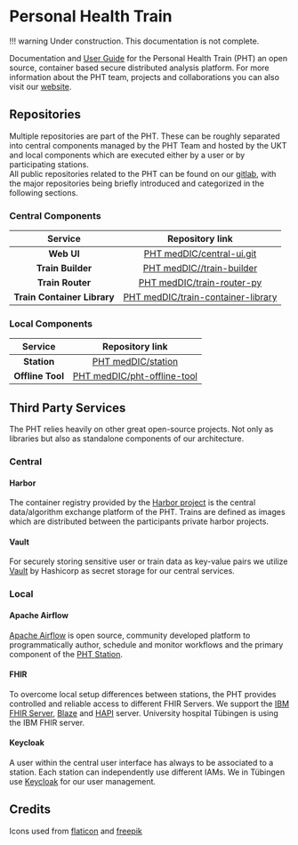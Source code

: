 # Personal Health Train
!!! warning
    Under construction. This documentation is not complete.

Documentation and [User Guide](user_guide/user_interface.md) for the Personal Health Train (PHT) an open source, container based secure distributed analysis platform.
For more information about the PHT team, projects and collaborations you can also visit our [website](https://personalhealthtrain.de/).

## Repositories
Multiple repositories are part of the PHT. These can be roughly separated into central components managed by the PHT Team
and hosted by the UKT and local components which are executed either by a user or by participating stations.  
All public repositories related to the PHT can be found on our [gitlab](https://gitlab.com/PersonalHealthTrain/implementations/germanmii/difuture),
with the major repositories being briefly introduced and categorized in the following sections.


### Central Components
| Service        | Repository link |
|:-------------:|:-------------:|
| **Web UI**      | [PHT medDIC/central-ui.git](https://github.com/PHT-Medic/central-ui.git) |
| **Train Builder**      | [PHT medDIC//train-builder](https://github.com/PHT-Medic/central-train-builder.git)      |
| **Train Router** | [PHT medDIC/train-router-py](https://github.com/PHT-Medic/central-train-router.git)      |
| **Train Container Library**|  [PHT medDIC/train-container-library](https://github.com/PHT-Medic/train-container-library.git)|


### Local Components
| Service        | Repository link |
|:-------------:|:-------------:|
|**Station** | [PHT medDIC/station](https://github.com/PHT-Medic/station)|
|**Offline Tool** | [PHT medDIC/pht-offline-tool](https://github.com/PHT-Medic/offline-tool.git)|


## Third Party Services
The PHT relies heavily on other great open-source projects. Not only as libraries but also as standalone components of
our architecture.

### Central
#### Harbor
The container registry provided by the [Harbor project](https://goharbor.io/) is the central data/algorithm exchange 
platform of the PHT. Trains are defined as images which are distributed between the participants private harbor projects.

#### Vault
For securely storing sensitive user or train data as key-value pairs we utilize [Vault](https://www.vaultproject.io/)
by Hashicorp as secret storage for our central services.

### Local
#### Apache Airflow
[Apache Airflow](https://airflow.apache.org/) is open source, community developed platform to programmatically author,
schedule and monitor workflows and the primary component of the [PHT Station](user_guide/station.md).

#### FHIR
To overcome local setup differences between stations, the PHT provides controlled and reliable access to different FHIR Servers.
We support the  [IBM FHIR Server](https://hub.docker.com/r/ibmcom/ibm-fhir-server), [Blaze](https://github.com/samply/blaze)
and [HAPI](https://hapifhir.io) server. University hospital Tübingen is using the IBM FHIR server.

#### Keycloak
A user within the central user interface has always to be associated to a station. Each station can independently use different IAMs.
We in Tübingen use [Keycloak](https://hub.docker.com/r/jboss/keycloak/) for our user management.


## Credits
Icons used from [flaticon](https://www.flaticon.com/) and [freepik](https://www.freepik.com)


